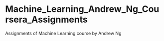 # Machine_Learning_Andrew_Ng_Coursera_Assignments
Assignments of Machine Learning course by Andrew Ng
